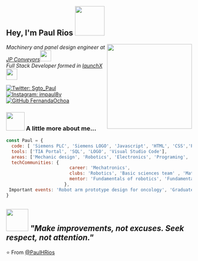 <h2> Hey, I'm Paul Rios <img src="https://media.giphy.com/media/26xBwdIuRJiAIqHwA/giphy.gif" width="80"></h2>
<img align='right' src="#" width="230">

<p><em>Machinery and panel design engineer at <a href="https://www.jpconveyors.com.mx/">JP Conveyors</a><img src="https://media.giphy.com/media/WHZef2JRSDCxTeoYH1/giphy.gif" width="30"></br> Full Stack Developer formed in <a href="https://github.com/LaunchX-InnovaccionVirtual">launchX</a><img src="https://media.giphy.com/media/PmYFV3urYHA7y35cRQ/giphy.gif" width="30"> 
</em></p>

[![Twitter: Sgto_Paul](https://img.shields.io/twitter/follow/Sgto_Paul?style=social)](https://twitter.com/Sgto_Paul)
[![Instagram: impaul8v](https://img.shields.io/badge/impaul8-instagram-blueviolet?style=social&logo=instagram)](https://www.instagram.com/impaul8v/)
[![GitHub FernandaOchoa](https://img.shields.io/github/followers/PaulHRios?label=follow&style=social)](https://github.com/PaulHRios)

### <img src="https://media.giphy.com/media/Q40zmeFedhkbhISnwj/giphy.gif" width="50"> A little more about me...  

```javascript
const Paul = {
  code: [ 'Siemens PLC', 'Siemens LOGO', 'Javascript', 'HTML', 'CSS','Python', 'Java', 'C#'], 
  tools: ['TIA Portal', 'SQL', 'LOGO', 'Visual Studio Code'],
  areas: ['Mechanic design', 'Robotics', 'Electronics', 'Programing', 'Data',  '4.0 Industry'],
  techCommunities: {
                        career: 'Mechatronics',
                        clubs: 'Robotics', 'Basic sciences team' , 'Math Olympiad',
                        mentor: 'Fundamentals of robotics', 'Fundamentals of robotics'
                      },
 Important events: 'Robot arm prototype design for oncology', 'Graduated with honors'
}
```
<img src="https://media.giphy.com/media/XGCKeFFBJKU84OqAh9/giphy.gif" width="60"> <em><b> "Make improvements, not excuses. Seek respect, not attention."</b> </em>
---
⭐️ From [@PaulHRios](https://github.com/PaulHRios)
